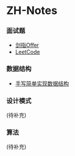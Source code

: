 # ZH-Notes

### 面试题<br/>
- [剑指Offer](https://github.com/Rumoers/ZH-Notes/blob/master/Java/%E5%89%91%E6%8C%87Offer)
- [LeetCode](https://github.com/Rumoers/ZH-Notes/blob/master/Java/LeetCode)


### 数据结构<br/>
- [手写简单实现数据结构](https://github.com/Rumoers/ZH-Notes/tree/master/Structure/src)

### 设计模式<br/>
(待补充)
### 算法<br/>
(待补充)

